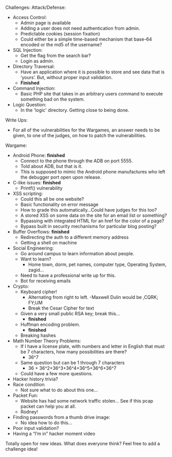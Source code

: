 Challenges:
Attack/Defense:

- Access Control:
	- Admin page is available
	- Adding a user does not need authentication from admin.
	- Predictable cookies (session fixation)
	- Could either be a simple time-based mechanism that base-64 encoded or the md5 of the username?
- SQL Injection:
	- Get the flag from the search bar?
	- Login as admin.
- Directory Traversal:
	- Have an application where it is possible to store and see data that is ‘yours’. But, without proper input validation.
	- **Finished**
- Command Injection:
	- Basic PHP site that takes in an arbitrary users command to execute something bad on the system.
- Logic Question:
	- In the 'logic' directory. Getting close to being done.

Write Ups:
- For all of the vulnerabilities for the Wargames, an answer needs to be given, to one of the judges, on how to patch the vulnerabilities.

Wargame:
- Android Phone: **finished**
	- Connect to the phone through the ADB on port 5555.
	- Told about ADB, but that is it.
	- This is supposed to mimic the Android phone manufactures who left the debugger port open upon release.
- C-like issues: **finished**
	- Printf() vulnerability
- XSS scripting:
	- Could this all be one website?
	- Basic functionality on error message
	- How to grade this automatically…Could have judges for this too?
	- A stored XSS on some data on the site for an email list or something?
	- Bypassing with integrated HTML for an href for the color of a page?
	- Bypass built in security mechanisms for particular blog posting?
- Buffer Overflows: **finished**
	- Redirecting the auth to a different memory address
	- Getting a shell on machine
- Social Engineering:
	- Go around campus to learn information about people.
	- Want to learn?
		- Home town, dorm, pet names, computer type, Operating System, zagid…
	- Need to have a professional write up for this.
	- Bot for receiving emails
- Crypto:
	- Keyboard cipher!
		- Alternating from right to left.
			-Maxwell Dulin would be ,CQRK; FY;UM
		- Break the Cesar Cipher for text
	- Given a very small public RSA key; break this…
		- **finished**
	- Huffman encoding problem.
		- **finished**
	- Breaking hashes
- Math Number Theory Problems:
	- If I have a license plate, with numbers and letter in English that must be 7 characters, how many possibilities are there?
 		- 36^7
	- Same question but can be 1 through 7 characters
		- 36 + 36^2+36^3+36^4+36^5+36^6+36^7
	- Could have a few more questions.
- Hacker history trivia?
- Race condition
	- Not sure what to do about this one…
- Packet Fun:
	- Website has had some network traffic stolen… See if this pcap packet can help you at all.
	- Rodney!
- Finding passwords from a thumb drive image:
	- No idea how to do this…
- Poor input validation?
- Having a “I’m in” hacker moment video





Totally open for new ideas. What does everyone think? Feel free to add a challenge idea!
